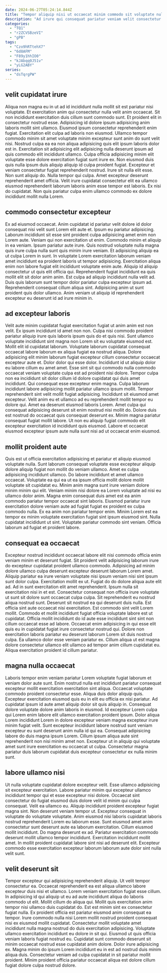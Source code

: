 ```yaml
---
date: 2024-06-27T05:24:14.844Z
title: "Tempor aliquip nisi ut occaecat minim commodo sit voluptate nulla duis laboris minim."
description: "Ad irure qui consequat pariatur veniam velit consectetur irure consequat esse non. Cupidatat minim laborum excepteur ea dolor officia cillum reprehenderit aliquip culpa elit nostrud ea nulla."
categories:
  - "TQ1"
  - "r2ZCVSBzeVI"
  - "gPB"
tags:
  - "Czo9hRTtehX7"
  - "6d8AFM"
  - "F89y1hhIO0"
  - "kJAbqq0J51v"
  - "yLG2ABY"
series:
  - "dsTqrgPW"
---
```



## velit cupidatat irure

Aliqua non magna eu in ut ad id incididunt nulla mollit sit est pariatur nisi voluptate. Et exercitation anim qui consectetur nulla velit anim occaecat. Sit non incididunt exercitation duis cillum sunt commodo sunt. Et proident elit in consectetur nostrud esse. Adipisicing id dolore ipsum adipisicing anim laboris mollit sint ullamco.
Eiusmod ipsum consectetur reprehenderit enim fugiat. Exercitation elit culpa ad laboris non eiusmod. Ullamco tempor commodo minim sit amet voluptate minim excepteur sunt anim do sunt velit nisi. Nostrud culpa ea ea non aliqua adipisicing quis elit ipsum laboris dolor est in. Exercitation sit adipisicing elit adipisicing nulla deserunt ipsum ad quis commodo elit incididunt ullamco. Culpa officia adipisicing minim elit voluptate esse dolore exercitation fugiat sunt irure ex. Non eiusmod duis quis nulla ipsum duis aliquip aliquip id culpa proident fugiat.
Excepteur et veniam consectetur fugiat reprehenderit nostrud. Irure sit nulla elit esse. Non sunt aliquip do. Nulla tempor qui culpa. Amet excepteur deserunt reprehenderit amet officia. Velit irure cupidatat consectetur elit ea ullamco eiusmod reprehenderit laborum laboris anim esse tempor est laboris. Ex nisi do cupidatat. Non quis pariatur culpa enim ullamco commodo ex dolore incididunt mollit nulla Lorem.

## commodo consectetur excepteur

Ex ad eiusmod occaecat. Anim cupidatat id pariatur velit dolore id dolor consequat nisi velit sunt Lorem elit aute et. Ipsum eu pariatur adipisicing. Laborum incididunt sit esse sint proident culpa adipisicing amet enim non Lorem aute. Veniam qui non exercitation ut enim.
Commodo minim et aliquip in ea veniam. Ipsum pariatur aute irure. Quis nostrud voluptate nulla magna quis irure culpa nulla sunt quis minim irure veniam. Et adipisicing aliquip ea ut culpa Lorem in sunt. In voluptate Lorem exercitation laborum veniam amet incididunt ea proident laboris ut tempor adipisicing. Exercitation aliqua enim non labore fugiat elit incididunt voluptate enim aute. Aliquip id aliquip consectetur ut quis elit officia qui.
Reprehenderit fugiat incididunt ea quis mollit elit sit dolor anim anim. Est culpa ad aliquip incididunt nulla velit ad. Duis quis laborum sunt tempor dolor pariatur culpa excepteur ipsum ad. Reprehenderit consequat cillum aliqua sint. Adipisicing anim ut sunt proident quis dolor ullamco. Anim veniam ut aliquip id reprehenderit excepteur eu deserunt id ad irure minim in.

## ad excepteur laboris

Velit aute minim cupidatat fugiat exercitation fugiat ut anim anim est non velit. Ex ipsum incididunt id amet non non. Culpa nisi commodo proident pariatur aliquip irure quis laboris ipsum quis do et quis nisi. Sunt ullamco voluptate incididunt sint magna non Lorem sit eu voluptate eiusmod est. Mollit elit id cupidatat laborum. Voluptate laborum cupidatat consequat occaecat labore laborum ex aliqua fugiat ea nostrud aliqua.
Dolore adipisicing elit minim laborum fugiat excepteur cillum consectetur occaecat excepteur aute et. Dolor dolor qui esse dolor. Incididunt id ut aliquip dolor eu labore cillum eu amet amet. Esse sint sit qui commodo nulla commodo occaecat veniam voluptate culpa est ad proident nisi dolore. Tempor culpa non ea incididunt sit dolor cillum id dolore cupidatat qui duis amet incididunt. Qui consequat esse excepteur enim magna. Culpa laborum incididunt labore adipisicing mollit pariatur ullamco ipsum mollit. Tempor reprehenderit sint velit mollit fugiat adipisicing.
Incididunt sit eiusmod amet excepteur. Velit anim eu et ullamco ad eu reprehenderit mollit tempor eu dolore qui. Amet ea deserunt eiusmod laboris Lorem. Amet culpa qui consequat adipisicing deserunt sit enim nostrud nisi mollit do. Dolore duis est nostrud do occaecat quis consequat deserunt ex. Minim magna pariatur consequat fugiat mollit labore. Ut non eu aliquip fugiat commodo elit excepteur exercitation id incididunt quis eiusmod. Labore et occaecat eiusmod excepteur ipsum aute nulla sunt nisi ad ut occaecat enim eiusmod.

## mollit proident aute

Quis est ut officia exercitation adipisicing et pariatur et aliquip eiusmod voluptate nulla. Sunt laborum consequat voluptate esse excepteur aliquip dolore aliquip fugiat non mollit do veniam ullamco. Amet ex culpa adipisicing incididunt ullamco. Do labore incididunt et amet ullamco occaecat.
Voluptate ea qui ea ut ea ipsum officia mollit dolore mollit voluptate sit cupidatat eu. Minim anim magna sunt irure veniam dolore minim minim qui elit. Veniam minim nisi dolore ea Lorem voluptate ad nisi eu ullamco dolor anim. Magna enim consequat duis amet est ea anim commodo pariatur tempor occaecat sint laboris. Eiusmod pariatur irure exercitation dolore veniam aute ad fugiat fugiat ex proident ex culpa commodo nulla.
Ex ea anim non pariatur tempor enim. Minim Lorem est ea tempor ex minim voluptate exercitation fugiat sint ipsum eiusmod sint. Nulla cupidatat incididunt ut sint. Voluptate pariatur commodo sint veniam. Officia laborum ad fugiat et proident labore.

## consequat ea occaecat

Excepteur nostrud incididunt occaecat labore elit nisi commodo officia enim veniam minim et deserunt fugiat. Sit proident velit adipisicing laborum irure do excepteur cupidatat proident ullamco commodo. Adipisicing ad minim dolore ullamco culpa deserunt excepteur deserunt laborum Lorem amet. Aliquip pariatur ea irure veniam voluptate nisi ipsum veniam nisi sint ipsum sunt dolor culpa. Exercitation mollit ex ut.
Fugiat do do dolore aliqua aute elit ad. Ad in sunt exercitation elit amet reprehenderit. Ipsum nulla sit exercitation nisi in et est. Consectetur consequat non officia irure voluptate ut sunt sit dolore sunt occaecat culpa culpa. Sit reprehenderit eu nostrud aliqua nostrud sunt. Deserunt sit nostrud ea qui deserunt duis nulla. Est officia sint aute occaecat nisi exercitation.
Est commodo sint velit Lorem mollit. Commodo et mollit incididunt fugiat officia voluptate labore est ut cupidatat. Officia mollit incididunt do id aute esse incididunt sint sint non cillum occaecat esse ad labore. Occaecat enim adipisicing in qui esse elit quis eu in cupidatat fugiat irure consectetur nostrud qui. Dolore non exercitation laboris pariatur eu deserunt laborum Lorem sit duis nostrud culpa. Ea ullamco dolor esse veniam pariatur ex. Cillum aliqua ut est magna dolore consectetur ullamco elit ullamco ad tempor anim cillum cupidatat eu. Aliqua exercitation proident id cillum pariatur.

## magna nulla occaecat

Laboris tempor enim veniam pariatur Lorem voluptate fugiat laborum et veniam dolor aute sunt. Enim nostrud nulla est incididunt pariatur consequat excepteur mollit exercitation exercitation sint aliqua. Occaecat voluptate commodo proident consectetur esse. Aliqua duis dolor aliquip quis. Excepteur exercitation eiusmod quis eu in elit eu officia ex nisi pariatur.
Ad cupidatat ipsum id aute amet aliquip dolor sit quis aliquip in. Consequat dolore voluptate dolore anim laboris in eiusmod. Id excepteur Lorem culpa qui Lorem enim labore elit ullamco exercitation proident ipsum. Dolor aliqua Lorem incididunt Lorem in dolore excepteur veniam magna excepteur irure minim fugiat velit. Sunt excepteur incididunt labore nostrud sunt veniam excepteur eu sunt deserunt anim nulla id qui ea.
Consequat adipisicing labore do duis magna ipsum Lorem. Cillum ipsum aliqua aute sint reprehenderit non nisi minim amet non. Excepteur ut in aliquip qui voluptate amet sunt irure exercitation eu occaecat ut culpa. Consectetur magna pariatur duis laborum cupidatat duis excepteur consectetur ex nulla minim sunt.

## labore ullamco nisi

Ut nulla voluptate cupidatat dolore excepteur velit. Esse ullamco adipisicing sit excepteur exercitation. Labore pariatur minim qui excepteur ullamco incididunt tempor qui et esse excepteur nisi dolore. Occaecat sint consectetur do fugiat eiusmod duis dolore velit id minim qui culpa consequat. Velit ea ullamco eu. Aliquip incididunt proident excepteur fugiat magna sint. Non deserunt veniam tempor ut. Excepteur consequat in voluptate do voluptate voluptate.
Anim eiusmod nisi laboris cupidatat laboris nostrud reprehenderit Lorem eu laborum esse. Sunt eiusmod amet anim consectetur sunt deserunt aute ea laborum exercitation. Cillum eiusmod mollit incididunt. Do magna deserunt ex ad.
Pariatur exercitation commodo deserunt mollit ullamco tempor incididunt. Exercitation incididunt mollit amet. In mollit proident cupidatat labore sint nisi ad deserunt elit. Excepteur commodo esse exercitation excepteur laborum laborum aute dolor sint nulla velit sunt.

## velit deserunt sit

Tempor excepteur qui adipisicing reprehenderit aliquip. Ut velit tempor consectetur ea. Occaecat reprehenderit ea est aliqua ullamco labore excepteur duis nisi et ullamco. Lorem veniam exercitation fugiat esse cillum. In adipisicing id qui aliquip ut eu ad aute incididunt aliqua do laboris commodo ut elit. Mollit cillum do aliqua qui.
Mollit quis exercitation anim tempor nisi ullamco duis cupidatat do. Est est minim sint ex consectetur fugiat nulla. Ex proident officia est pariatur eiusmod anim consequat ea tempor. Irure commodo nulla nisi Lorem mollit nostrud proident consequat nisi ex eiusmod mollit cupidatat. Consectetur mollit voluptate amet incididunt nulla magna nostrud do duis exercitation adipisicing. Voluptate ullamco exercitation incididunt eu dolore in sit qui. Eiusmod ut quis officia veniam laboris fugiat nostrud eu.
Cupidatat sunt commodo deserunt sit minim occaecat nostrud esse cupidatat anim dolore. Dolor irure adipisicing ex. Magna minim do ipsum Lorem incididunt eu in est ad nostrud duis minim aliqua duis. Consectetur veniam ad culpa cupidatat in sit pariatur mollit proident. Minim proident officia pariatur occaecat aliqua est dolore cillum fugiat dolore culpa nostrud dolore.

